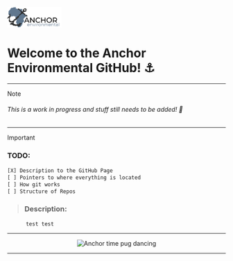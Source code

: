 <head>
  <a href="https://anchorenvironmental.co.za/">
    <img width="25%" src="./Anchorlogo.svg" alt="Anchor Logo">
  </a>
</head>

<body>
  <p>
  <h1>
    <b>
    Welcome to the Anchor Environmental GitHub! ⚓
    </b>
  </h1>
</p> 
  
---
  
> [!NOTE]
> <h6><em>This is a work in progress and stuff still needs to be added! 🚧</em></h6>
---
> [!IMPORTANT]
> <h3>TODO: </h3>

    [X] Description to the GitHub Page
    [ ] Pointers to where everything is located
    [ ] How git works
    [ ] Structure of Repos

> <h3>Description:</h3>

          test test
  


  
  ---
  
  <p align="center">
    <img width="15%" src="https://github.com/Anchor-Environmental/.github/assets/149476021/9979c3ac-7c9d-4c6e-87a5-bf9a1d4799a6" alt="Anchor time pug dancing">
  </p>

  ---

</body>

